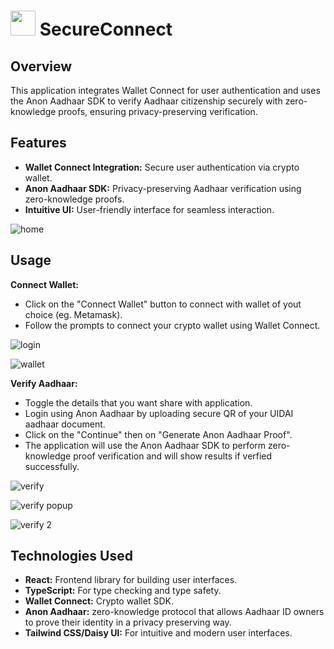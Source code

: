 # <img src="https://github.com/user-attachments/assets/7663940c-9ce8-4259-bc87-ea523a221046" width="40"> SecureConnect 
## Overview
This application integrates Wallet Connect for user authentication and uses the Anon Aadhaar SDK to verify Aadhaar citizenship securely with zero-knowledge proofs, ensuring privacy-preserving verification.

## Features
- **Wallet Connect Integration:** Secure user authentication via crypto wallet.
- **Anon Aadhaar SDK:** Privacy-preserving Aadhaar verification using zero-knowledge proofs.
- **Intuitive UI:** User-friendly interface for seamless interaction.
  
  
![home](https://github.com/user-attachments/assets/49537c3a-0df3-4d08-9ed6-cd92fbfcace1)

## Usage
**Connect Wallet:** 
- Click on the "Connect Wallet" button to connect with wallet of yout choice (eg. Metamask).
- Follow the prompts to connect your crypto wallet using Wallet Connect.
  
 
  
![login](https://github.com/user-attachments/assets/1c3ae6ec-468c-42d1-a836-186f44d0a13b)



![wallet](https://github.com/user-attachments/assets/4e7c53cb-7b96-4578-848e-a659eef6c1c4)



**Verify Aadhaar:**
- Toggle the details that you want share with application.
- Login using Anon Aadhaar by uploading secure QR of your UIDAI aadhaar document.
- Click on the "Continue" then on "Generate Anon Aadhaar Proof".
- The application will use the Anon Aadhaar SDK to perform zero-knowledge proof verification and will show results if verfied successfully.
  

![verify](https://github.com/user-attachments/assets/b81c13b7-bb15-410d-9fc9-35e5d78d765c)

![verify popup](https://github.com/user-attachments/assets/8979dbf5-b2df-419e-a204-bc48f194e282)

![verify 2](https://github.com/user-attachments/assets/f00f2b0e-10f5-4c93-a80e-fee38bd14e8a)



## Technologies Used
- **React:** Frontend library for building user interfaces.
- **TypeScript:** For type checking and type safety.
- **Wallet Connect:** Crypto wallet SDK.
- **Anon Aadhaar:** zero-knowledge protocol that allows Aadhaar ID owners to prove their identity in a privacy preserving way.
- **Tailwind CSS/Daisy UI:** For intuitive and modern user interfaces.


